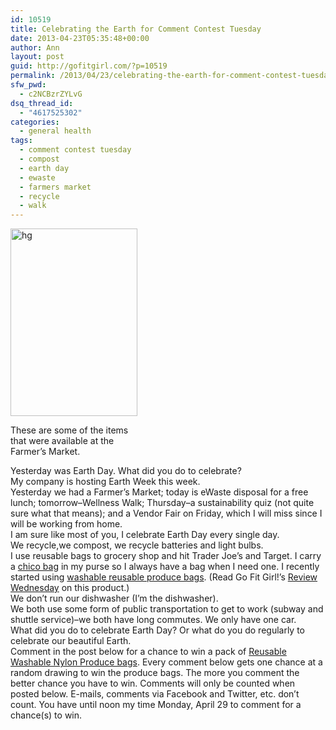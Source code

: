 ```yaml
---
id: 10519
title: Celebrating the Earth for Comment Contest Tuesday
date: 2013-04-23T05:35:48+00:00
author: Ann
layout: post
guid: http://gofitgirl.com/?p=10519
permalink: /2013/04/23/celebrating-the-earth-for-comment-contest-tuesday/
sfw_pwd:
  - c2NCBzrZYLvG
dsq_thread_id:
  - "4617525302"
categories:
  - general health
tags:
  - comment contest tuesday
  - compost
  - earth day
  - ewaste
  - farmers market
  - recycle
  - walk
---
```

<div id="attachment_10520" style="width: 213px" class="wp-caption alignleft">
  <a href="http://gofitgirl.com/?attachment_id=10520" rel="attachment wp-att-10520"><img class="size-medium wp-image-10520" alt="hg" src="http://gofitgirl.com/wp-content/uploads/2013/04/farmers-market-e1366688149626-203x300.jpg" width="203" height="300" /></a>
  
  <p class="wp-caption-text">
    These are some of the items that were available at the Farmer&#8217;s Market.
  </p>
</div>

  
Yesterday was Earth Day. What did you do to celebrate?  
My company is hosting Earth Week this week.  
Yesterday we had a Farmer&#8217;s Market; today is eWaste disposal for a free lunch; tomorrow&#8211;Wellness Walk; Thursday&#8211;a sustainability quiz (not quite sure what that means); and a Vendor Fair on Friday, which I will miss since I will be working from home.  
I am sure like most of you, I celebrate Earth Day every single day.  
We recycle,we compost, we recycle batteries and light bulbs.  
I use reusable bags to grocery shop and hit Trader Joe&#8217;s and Target. I carry a [chico bag](http://astore.amazon.com/gofigi-20/detail/B001PL6E7Q) in my purse so I always have a bag when I need one. I recently started using [washable reusable produce bags](http://www.washableproducebags.com). (Read Go Fit Girl!&#8217;s [Review Wednesday](http://gofitgirl.com/?p=10349) on this product.)  
We don&#8217;t run our dishwasher (I&#8217;m the dishwasher).  
We both use some form of public transportation to get to work (subway and shuttle service)&#8211;we both have long commutes. We only have one car.  
What did you do to celebrate Earth Day? Or what do you do regularly to celebrate our beautiful Earth.  
Comment in the post below for a chance to win a pack of [Reusable Washable Nylon Produce bags](http://www.washableproducebags.com). Every comment below gets one chance at a random drawing to win the produce bags. The more you comment the better chance you have to win. Comments will only be counted when posted below. E-mails, comments via Facebook and Twitter, etc. don&#8217;t count. You have until noon my time Monday, April 29 to comment for a chance(s) to win.